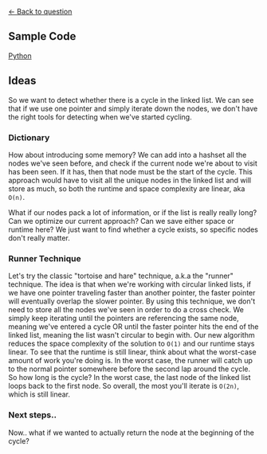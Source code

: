[<- Back to question](../questions/question-loop-detection.md)

## Sample Code ##
[Python](./python-loop-detection.py)

## Ideas ##

So we want to detect whether there is a cycle in the linked list. We
can see that if we use one pointer and simply iterate down the nodes,
we don't have the right tools for detecting when we've started cycling.

### Dictionary ###
How about introducing some memory? We can add into a hashset all the
nodes we've seen before, and check if the current node we're about
to visit has been seen. If it has, then that node must be the start
of the cycle. This approach would have to visit all the unique nodes
in the linked list and will store as much, so both the runtime and
space complexity are linear, aka `O(n)`.

What if our nodes pack a lot of information, or if the list is really
really long? Can we optimize our current approach? Can we save either
space or runtime here? We just want to find whether a cycle exists,
so specific nodes don't really matter.

### Runner Technique ###
Let's try the classic "tortoise and hare" technique, a.k.a the "runner"
technique. The idea is that when we're working with circular linked
lists, if we have one pointer traveling faster than another pointer,
the faster pointer will eventually overlap the slower pointer. By using
this technique, we don't need to store all the nodes we've seen
in order to do a cross check. We simply keep iterating until the
pointers are referencing the same node, meaning we've entered a cycle
OR until the faster pointer
hits the end of the linked list, meaning the list wasn't circular
to begin with. Our new algorithm reduces the space complexity of
the solution to `O(1)` and our runtime stays linear. To see that the
runtime is still linear, think about what the worst-case amount of
work you're doing is. In the worst case, the runner will catch up
to the normal pointer somewhere before the second lap around the
cycle. So how long is the cycle? In the worst case, the last node of
the linked list loops back to the first node. So overall, the most
you'll iterate is `O(2n)`, which is still linear.

### Next steps.. ###
Now.. what if we wanted to actually return the node at the beginning
of the cycle?
